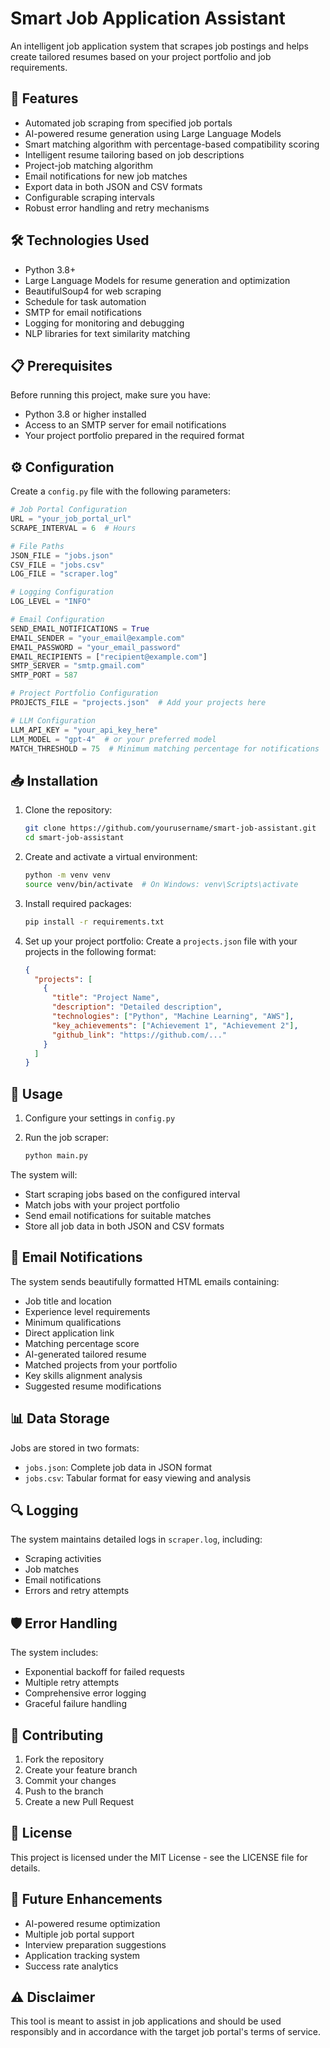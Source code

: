 # Smart Job Application Assistant

An intelligent job application system that scrapes job postings and helps create tailored resumes based on your project portfolio and job requirements.

## 🌟 Features

- Automated job scraping from specified job portals
- AI-powered resume generation using Large Language Models
- Smart matching algorithm with percentage-based compatibility scoring
- Intelligent resume tailoring based on job descriptions
- Project-job matching algorithm
- Email notifications for new job matches
- Export data in both JSON and CSV formats
- Configurable scraping intervals
- Robust error handling and retry mechanisms

## 🛠️ Technologies Used

- Python 3.8+
- Large Language Models for resume generation and optimization
- BeautifulSoup4 for web scraping
- Schedule for task automation
- SMTP for email notifications
- Logging for monitoring and debugging
- NLP libraries for text similarity matching

## 📋 Prerequisites

Before running this project, make sure you have:

- Python 3.8 or higher installed
- Access to an SMTP server for email notifications
- Your project portfolio prepared in the required format

## ⚙️ Configuration

Create a `config.py` file with the following parameters:

```python
# Job Portal Configuration
URL = "your_job_portal_url"
SCRAPE_INTERVAL = 6  # Hours

# File Paths
JSON_FILE = "jobs.json"
CSV_FILE = "jobs.csv"
LOG_FILE = "scraper.log"

# Logging Configuration
LOG_LEVEL = "INFO"

# Email Configuration
SEND_EMAIL_NOTIFICATIONS = True
EMAIL_SENDER = "your_email@example.com"
EMAIL_PASSWORD = "your_email_password"
EMAIL_RECIPIENTS = ["recipient@example.com"]
SMTP_SERVER = "smtp.gmail.com"
SMTP_PORT = 587

# Project Portfolio Configuration
PROJECTS_FILE = "projects.json"  # Add your projects here

# LLM Configuration
LLM_API_KEY = "your_api_key_here"
LLM_MODEL = "gpt-4"  # or your preferred model
MATCH_THRESHOLD = 75  # Minimum matching percentage for notifications
```

## 📥 Installation

1. Clone the repository:
   ```bash
   git clone https://github.com/yourusername/smart-job-assistant.git
   cd smart-job-assistant
   ```

2. Create and activate a virtual environment:
   ```bash
   python -m venv venv
   source venv/bin/activate  # On Windows: venv\Scripts\activate
   ```

3. Install required packages:
   ```bash
   pip install -r requirements.txt
   ```

4. Set up your project portfolio:
   Create a `projects.json` file with your projects in the following format:
   ```json
   {
     "projects": [
       {
         "title": "Project Name",
         "description": "Detailed description",
         "technologies": ["Python", "Machine Learning", "AWS"],
         "key_achievements": ["Achievement 1", "Achievement 2"],
         "github_link": "https://github.com/..."
       }
     ]
   }
   ```

## 🚀 Usage

1. Configure your settings in `config.py`

2. Run the job scraper:
   ```bash
   python main.py
   ```

The system will:
- Start scraping jobs based on the configured interval
- Match jobs with your project portfolio
- Send email notifications for suitable matches
- Store all job data in both JSON and CSV formats

## 📧 Email Notifications

The system sends beautifully formatted HTML emails containing:
- Job title and location
- Experience level requirements
- Minimum qualifications
- Direct application link
- Matching percentage score
- AI-generated tailored resume
- Matched projects from your portfolio
- Key skills alignment analysis
- Suggested resume modifications

## 📊 Data Storage

Jobs are stored in two formats:
- `jobs.json`: Complete job data in JSON format
- `jobs.csv`: Tabular format for easy viewing and analysis

## 🔍 Logging

The system maintains detailed logs in `scraper.log`, including:
- Scraping activities
- Job matches
- Email notifications
- Errors and retry attempts

## 🛡️ Error Handling

The system includes:
- Exponential backoff for failed requests
- Multiple retry attempts
- Comprehensive error logging
- Graceful failure handling

## 🤝 Contributing

1. Fork the repository
2. Create your feature branch
3. Commit your changes
4. Push to the branch
5. Create a new Pull Request

## 📝 License

This project is licensed under the MIT License - see the LICENSE file for details.

## 🎯 Future Enhancements

- AI-powered resume optimization
- Multiple job portal support
- Interview preparation suggestions
- Application tracking system
- Success rate analytics

## ⚠️ Disclaimer

This tool is meant to assist in job applications and should be used responsibly and in accordance with the target job portal's terms of service.